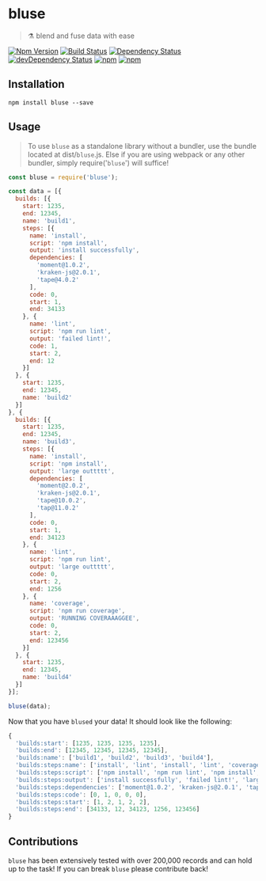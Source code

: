 # bluse

> ⚗️ blend and fuse data with ease

[![Npm Version](https://img.shields.io/npm/v/bluse.svg)](https://www.npmjs.com/package/bluse)
[![Build Status](https://travis-ci.org/gabrielcsapo/bluse.svg?branch=master)](https://travis-ci.org/gabrielcsapo/bluse)
[![Dependency Status](https://david-dm.org/gabrielcsapo/bluse.svg)](https://david-dm.org/gabrielcsapo/bluse)
[![devDependency Status](https://david-dm.org/gabrielcsapo/bluse/dev-status.svg)](https://david-dm.org/gabrielcsapo/bluse#info=devDependencies)
[![npm](https://img.shields.io/npm/dt/bluse.svg)]()
[![npm](https://img.shields.io/npm/dm/bluse.svg)]()

## Installation

```
npm install bluse --save
```

## Usage

> To use `bluse` as a standalone library without a bundler, use the bundle located at dist/`bluse`.js. Else if you are using webpack or any other bundler, simply require('`bluse`') will suffice!

```javascript
const bluse = require('bluse');

const data = [{
  builds: [{
    start: 1235,
    end: 12345,
    name: 'build1',
    steps: [{
      name: 'install',
      script: 'npm install',
      output: 'install successfully',
      dependencies: [
        'moment@1.0.2',
        'kraken-js@2.0.1',
        'tape@4.0.2'
      ],
      code: 0,
      start: 1,
      end: 34133
    }, {
      name: 'lint',
      script: 'npm run lint',
      output: 'failed lint!',
      code: 1,
      start: 2,
      end: 12
    }]
  }, {
    start: 1235,
    end: 12345,
    name: 'build2'
  }]
}, {
  builds: [{
    start: 1235,
    end: 12345,
    name: 'build3',
    steps: [{
      name: 'install',
      script: 'npm install',
      output: 'large outtttt',
      dependencies: [
        'moment@2.0.2',
        'kraken-js@2.0.1',
        'tape@10.0.2',
        'tap@11.0.2'
      ],
      code: 0,
      start: 1,
      end: 34123
    }, {
      name: 'lint',
      script: 'npm run lint',
      output: 'large outtttt',
      code: 0,
      start: 2,
      end: 1256
    }, {
      name: 'coverage',
      script: 'npm run coverage',
      output: 'RUNNING COVERAAAGGEE',
      code: 0,
      start: 2,
      end: 123456
    }]
  }, {
    start: 1235,
    end: 12345,
    name: 'build4'
  }]
}];

bluse(data);
```

Now that you have `blused` your data! It should look like the following:

```javascript
{
  'builds:start': [1235, 1235, 1235, 1235],
  'builds:end': [12345, 12345, 12345, 12345],
  'builds:name': ['build1', 'build2', 'build3', 'build4'],
  'builds:steps:name': ['install', 'lint', 'install', 'lint', 'coverage'],
  'builds:steps:script': ['npm install', 'npm run lint', 'npm install', 'npm run lint', 'npm run coverage'],
  'builds:steps:output': ['install successfully', 'failed lint!', 'large outtttt', 'large outtttt', 'RUNNING COVERAAAGGEE'],
  'builds:steps:dependencies': ['moment@1.0.2', 'kraken-js@2.0.1', 'tape@4.0.2', 'moment@2.0.2', 'kraken-js@2.0.1', 'tape@10.0.2', 'tap@11.0.2'],
  'builds:steps:code': [0, 1, 0, 0, 0],
  'builds:steps:start': [1, 2, 1, 2, 2],
  'builds:steps:end': [34133, 12, 34123, 1256, 123456]
}
```

## Contributions

`bluse` has been extensively tested with over 200,000 records and can hold up to the task! If you can break `bluse` please contribute back!
